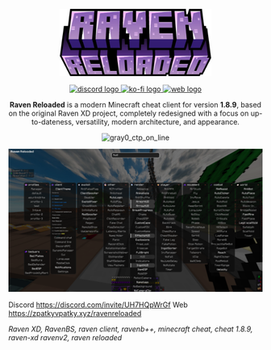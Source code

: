 <p align="center">
  <img src="https://raw.githubusercontent.com/RavenReloaded/.github/refs/heads/main/profile/images/raven_reloaded.png" alt="Raven Reloaded" width="300">
</p>

<div align="center">
  <a href="https://dsc.gg/rvnr" target="_blank">
    <img src="https://img.shields.io/static/v1?message=Discord&logo=discord&label=&color=000000&logoColor=white&labelColor=&style=for-the-badge" height="25" alt="discord logo"  />
  </a>
  <a href="https://ko-fi.com/patek_cz" target="_blank">
    <img src="https://img.shields.io/static/v1?message=Ko-fi&logo=ko-fi&label=&color=000&logoColor=white&labelColor=&style=for-the-badge" height="25" alt="ko-fi logo"  />
  </a>
  <a href="https://zpatkyvpatky.xyz/ravenreloaded" target="_blank">
    <img src="https://img.shields.io/static/v1?message=Web&logo=internetexplorer&label=&color=4a90e2&logoColor=white&labelColor=&style=for-the-badge" height="25" alt="web logo"  />
  </a>
</div>

<div align="center">
  
**Raven Reloaded** is a modern Minecraft cheat client for version **1.8.9**, based on the original Raven XD project, completely redesigned with a focus on up-to-dateness, versatility, modern architecture, and appearance.

![gray0_ctp_on_line](https://github.com/user-attachments/assets/166e0de9-2dc0-4935-8b65-963d5e92fccd)

</div>

<p align="center">
<img src="https://raw.githubusercontent.com/RavenReloaded/.github/refs/heads/main/profile/images/GUI.webp" alt="Raven Reloaded GUI" width="1000">
</p>

Discord
https://discord.com/invite/UH7HQpWrGf 
Web
https://zpatkyvpatky.xyz/ravenreloaded



*Raven XD, RavenBS, raven client, ravenb++, minecraft cheat, cheat 1.8.9, raven-xd ravenv2, raven reloaded*
